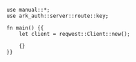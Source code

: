 ```rust,skt-create-forbidden
use manual::*;
use ark_auth::server::route::key;

fn main() {{
    let client = reqwest::Client::new();

    {}
}}
```
